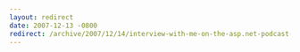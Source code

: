 ```yaml
---
layout: redirect
date: 2007-12-13 -0800
redirect: /archive/2007/12/14/interview-with-me-on-the-asp.net-podcast-show.aspx/
---
```

